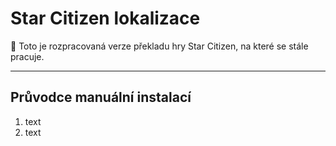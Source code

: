 # Star Citizen lokalizace
🚧 Toto je rozpracovaná verze překladu hry Star Citizen, na které se stále pracuje.

---
## Průvodce manuální instalací

1. text
2. text

